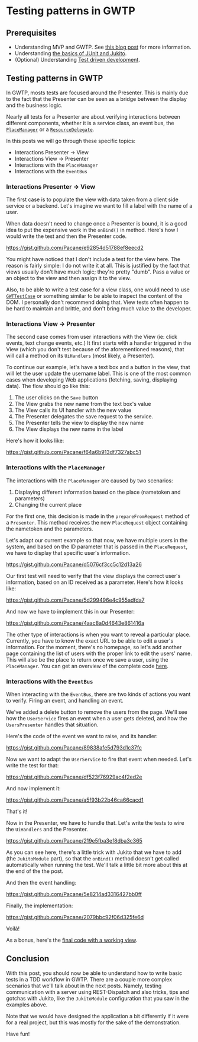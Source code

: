 # Testing patterns in GWTP

## Prerequisites 
- Understanding MVP and GWTP. See [this blog post](http://blog.arcbees.com/2015/09/02/gwtp-beginners-tutorial/) for more information.
- Understanding [the basics of JUnit and Jukito](http://blog.arcbees.com/2015/11/04/testing-gwtp-applications-with-jukito-introduction-to-jukito/).
- (Optional) Understanding [Test driven development](http://blog.arcbees.com/2015/10/13/testing-gwtp-applications-with-jukito-introduction-to-tdd/).

## Testing patterns in GWTP
In GWTP, mosts tests are focused around the Presenter. This is mainly due to the fact that the Presenter can be seen as a bridge between the display and the business logic.

Nearly all tests for a Presenter are about verifying interactions between different components, whether it is a service class, an event bus, the [`PlaceManager`](http://dev.arcbees.com/gwtp/core/navigation/reveal-places.html) or a [`ResourceDelegate`](https://github.com/ArcBees/gwtp-extensions/wiki/Resource-Delegates).

In this posts we will go through these specific topics:
- Interactions Presenter → View
- Interactions View → Presenter
- Interactions with the `PlaceManager`
- Interactions with the `EventBus`

### Interactions Presenter → View
The first case is to populate the view with data taken from a client side service or a backend. Let's imagine we want to fill a label with the name of a user.

When data doesn't need to change once a Presenter is bound, it is a good idea to put the expensive work in the `onBind()` in method. Here's how I would write the test and then the Presenter code.

https://gist.github.com/Pacane/e92854d51788ef8eecd2

You might have noticed that I don't include a test for the view here. The reason is fairly simple: I do not write it at all. This is justified by the fact that views usually don't have much logic; they're pretty "dumb". Pass a value or an object to the view and then assign it to the view. 

Also, to be able to write a test case for a view class, one would need to use [`GWTTestCase`](http://www.gwtproject.org/doc/latest/DevGuideTesting.html) or something similar to be able to inspect the content of the DOM. I personally don't recommend doing that. View tests often happen to be hard to maintain and brittle, and don't bring much value to the developer.

### Interactions View → Presenter
The second case comes from user interactions with the View (ie: click events, text change events, etc.) It first starts with a handler triggered in the View (which you don't test because of the aforementioned reasons), that will call a method on its `UiHandlers` (most likely, a Presenter).

To continue our example, let's have a text box and a button in the view, that will let the user update the username label. This is one of the most common cases when developing Web applications (fetching, saving, displaying data). The flow should go like this:

1. The user clicks on the `Save` button
1. The View grabs the new name from the text box's value
1. The View calls its UI handler with the new value
1. The Presenter delegates the save request to the service.
1. The Presenter tells the view to display the new name
1. The View displays the new name in the label

Here's how it looks like:

https://gist.github.com/Pacane/f64a6b913df7327abc51

### Interactions with the `PlaceManager`

The interactions with the `PlaceManager` are caused by two scenarios:

1. Displaying different information based on the place (nametoken and parameters)
1. Changing the current place

For the first one, this decision is made in the `prepareFromRequest` method of a `Presenter`. This method receives the new `PlaceRequest` object containing the nametoken and the parameters.

Let's adapt our current example so that now, we have multiple users in the system, and based on the ID parameter that is passed in the `PlaceRequest`, we have to display that specific user's information.

https://gist.github.com/Pacane/d5076cf3cc5c12d13a26

Our first test will need to verify that the view displays the correct user's information, based on an ID received as a parameter. Here's how it looks like:


https://gist.github.com/Pacane/5d299496e4c955adfda7


And now we have to implement this in our Presenter:

https://gist.github.com/Pacane/4aac8a0d4643e861416a

The other type of interactions is when you want to reveal a particular place. Currently, you have to know the exact URL to be able to edit a user's information. For the moment, there's no homepage, so let's add another page containing the list of users with the proper link to edit the users' name. This will also be the place to return once we save a user, using the `PlaceManager`. You can get an overview of the complete code [here](https://github.com/Pacane/TDD-GWTP/tree/6ac9e4d8ed9601911f20c8465333d21d39a65468).

### Interactions with the `EventBus`
When interacting with the `EventBus`, there are two kinds of actions you want to verify. Firing an event, and handling an event.

We've added a delete button to remove the users from the page. We'll see how the `UserService` fires an event when a user gets deleted, and how the `UsersPresenter` handles that situation.

Here's the code of the event we want to raise, and its handler:

https://gist.github.com/Pacane/89838afe5d793d1c37fc

Now we want to adapt the `UserService` to fire that event when needed. Let's write the test for that:

https://gist.github.com/Pacane/df523f76929ac4f2ed2e

And now implement it:

https://gist.github.com/Pacane/a5f93b22b46ca66cacd1

That's it!

Now in the Presenter, we have to handle that. Let's write the tests to wire the `UiHandlers` and the Presenter.

https://gist.github.com/Pacane/219e5fba3ef8dba3c365

As you can see here, there's a little trick with Jukito that we have to add (the `JukitoModule` part), so that the `onBind()` method doesn't get called automatically when running the test. We'll talk a little bit more about this at the end of the the post.

And then the event handling:

https://gist.github.com/Pacane/5e8214ad3316427bb0ff

Finally, the implementation:

https://gist.github.com/Pacane/2079bbc92f06d325fe6d

Voilà!

As a bonus, here's the [final code with a working view](https://github.com/Pacane/TDD-GWTP).

## Conclusion
With this post, you should now be able to understand how to write basic tests in a TDD workflow in GWTP. There are a couple more complex scenarios that we'll talk about in the next posts. Namely, testing communication with a server using REST-Dispatch and also tricks, tips and gotchas with Jukito, like the `JukitoModule` configuration that you saw in the examples above.

Note that we would have designed the application a bit differently if it were for a real project, but this was mostly for the sake of the demonstration.

Have fun!
